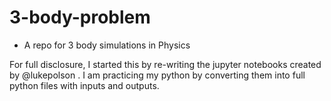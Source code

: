# 3-body-problem
- A repo for 3 body simulations in Physics

For full disclosure, I started this by re-writing the jupyter notebooks created by @lukepolson .
I am practicing my python by converting them into full python files with inputs and outputs.
